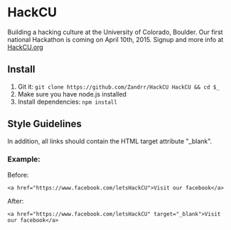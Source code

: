 HackCU
======

Building a hacking culture at the University of Colorado, Boulder. Our first national Hackathon is coming on April 10th, 2015. Signup and more info at [HackCU.org](http://HackCU.org/)

## Install

1. Git it: `git clone https://github.com/Zandrr/HackCU HackCU && cd $_`
1. Make sure you have node.js installed
1. Install dependencies: `npm install`

## Style Guidelines

In addition, all links should contain the HTML target attribute "_blank".

### Example:

Before:

    <a href="https://www.facebook.com/letsHackCU">Visit our facebook</a>

After:

    <a href="https://www.facebook.com/letsHackCU" target="_blank">Visit our facebook</a>
